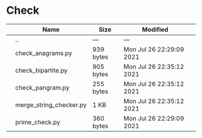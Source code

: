 Check
=====

<table><thead><tr class="header"><th></th><th>Name</th><th>Size</th><th>Modified</th><th></th></tr></thead><tbody><tr class="odd"><td></td><td><span class="goup">..</span></td><td>—</td><td>—</td><td></td></tr><tr class="even"><td></td><td><span class="name">check_anagrams.py</span></td><td>939 bytes</td><td>Mon Jul 26 22:29:09 2021</td><td></td></tr><tr class="odd"><td></td><td><span class="name">check_bipartite.py</span></td><td>905 bytes</td><td>Mon Jul 26 22:35:12 2021</td><td></td></tr><tr class="even"><td></td><td><span class="name">check_pangram.py</span></td><td>255 bytes</td><td>Mon Jul 26 22:35:12 2021</td><td></td></tr><tr class="odd"><td></td><td><span class="name">merge_string_checker.py</span></td><td>1 KB</td><td>Mon Jul 26 22:35:12 2021</td><td></td></tr><tr class="even"><td></td><td><span class="name">prime_check.py</span></td><td>360 bytes</td><td>Mon Jul 26 22:29:09 2021</td><td></td></tr></tbody></table>
